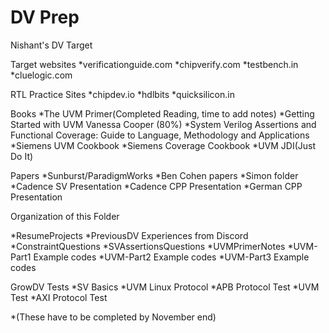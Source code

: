 # DV Prep

Nishant's DV Target

Target websites
*verificationguide.com
*chipverify.com
*testbench.in
*cluelogic.com


RTL Practice Sites
*chipdev.io
*hdlbits
*quicksilicon.in

Books
*The UVM Primer(Completed Reading, time to add notes)
*Getting Started with UVM Vanessa Cooper (80%)
*System Verilog Assertions and Functional Coverage: Guide to Language, Methodology and Applications
*Siemens UVM Cookbook
*Siemens Coverage Cookbook
*UVM JDI(Just Do It)

Papers
*Sunburst/ParadigmWorks
*Ben Cohen papers
*Simon folder
*Cadence SV Presentation
*Cadence CPP Presentation
*German CPP Presentation


Organization of this Folder

*ResumeProjects
*PreviousDV Experiences from Discord
*ConstraintQuestions
*SVAssertionsQuestions
*UVMPrimerNotes
*UVM-Part1 Example codes
*UVM-Part2 Example codes
*UVM-Part3 Example codes


GrowDV Tests
*SV Basics
*UVM Linux Protocol
*APB Protocol Test
*UVM Test
*AXI Protocol Test 

*(These have to be completed by November end)
